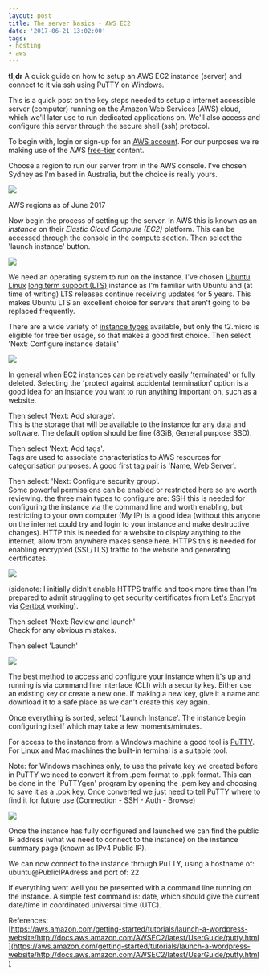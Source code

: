 ```yaml
---
layout: post
title: The server basics - AWS EC2
date: '2017-06-21 13:02:00'
tags:
- hosting
- aws
---
```


 **tl;dr** A quick guide on how to setup an AWS EC2 instance (server) and connect to it via ssh using PuTTY on Windows.

This is a quick post on the key steps needed to setup a internet accessible server (computer) running on the Amazon Web Services (AWS) cloud, which we'll later use to run dedicated applications on. We'll also access and configure this server through the secure shell (ssh) protocol.

To begin with, login or sign-up for an [AWS account](http://aws.amazon.com/). For our purposes we're making use of the AWS [free-tier](http://aws.amazon.com/free) content.

Choose a region to run our server from in the AWS console. I've chosen Sydney as I'm based in Australia, but the choice is really yours.

![](https://libreengineer.s3.amazonaws.com/img/AWS+regions.png)

<caption>AWS regions as of June 2017</caption>

Now begin the process of setting up the server. In AWS this is known as an _instance_ on their _Elastic Cloud Compute (EC2)_ platform. This can be accessed through the console in the compute section. Then select the 'launch instance' button.

![](https://libreengineer.s3.amazonaws.com/img/AWS+EC2+Launch.png)

We need an operating system to run on the instance. I've chosen [Ubuntu Linux](https://www.ubuntu.com/server) [long term support (LTS)](https://wiki.ubuntu.com/LTS) instance as I'm familiar with Ubuntu and (at time of writing) LTS releases continue receiving updates for 5 years. This makes Ubuntu LTS an excellent choice for servers that aren't going to be replaced frequently.

There are a wide variety of [instance types](https://aws.amazon.com/ec2/instance-types/) available, but only the t2.micro is eligible for free tier usage, so that makes a good first choice. Then select 'Next: Configure instance details'

![](https://libreengineer.s3.amazonaws.com/img/AWS+EC2+t2.micro+instance.PNG)

In general when EC2 instances can be relatively easily 'terminated' or fully deleted. Selecting the 'protect against accidental termination' option is a good idea for an instance you want to run anything important on, such as a website.

Then select 'Next: Add storage'.  
This is the storage that will be available to the instance for any data and software. The default option should be fine (8GiB, General purpose SSD).

Then select 'Next: Add tags'.  
Tags are used to associate characteristics to AWS resources for categorisation purposes. A good first tag pair is 'Name, Web Server'.

Then select: 'Next: Configure security group'.  
Some powerful permissions can be enabled or restricted here so are worth reviewing. the three main types to configure are: SSH this is needed for configuring the instance via the command line and worth enabling, but restricting to your own computer (My IP) is a good idea (without this anyone on the internet could try and login to your instance and make destructive changes). HTTP this is needed for a website to display anything to the internet, allow from anywhere makes sense here. HTTPS this is needed for enabling encrypted (SSL/TLS) traffic to the website and generating certificates.

![](https://libreengineer.s3.amazonaws.com/img/AWS+EC2+security+group.PNG)

(sidenote: I initially didn't enable HTTPS traffic and took more time than I'm prepared to admit struggling to get security certificates from [Let's Encrypt](https://letsencrypt.org/) via [Certbot](https://certbot.eff.org/) working).

Then select 'Next: Review and launch'  
Check for any obvious mistakes.

Then select 'Launch'

![](https://libreengineer.s3.amazonaws.com/img/AWS+EC2+Launch+button.PNG)

The best method to access and configure your instance when it's up and running is via command line interface (CLI) with a security key. Either use an existing key or create a new one. If making a new key, give it a name and download it to a safe place as we can't create this key again.

Once everything is sorted, select 'Launch Instance'. The instance begin configuring itself which may take a few moments/minutes.

For access to the instance from a Windows machine a good tool is [PuTTY](https://www.chiark.greenend.org.uk/~sgtatham/putty/latest.html). For Linux and Mac machines the built-in terminal is a suitable tool.

Note: for Windows machines only, to use the private key we created before in PuTTY we need to convert it from .pem format to .ppk format. This can be done in the 'PuTTYgen' program by opening the .pem key and choosing to save it as a .ppk key. Once converted we just need to tell PuTTY where to find it for future use (Connection - SSH - Auth - Browse)

![](https://libreengineer.s3.amazonaws.com/img/PuTTY+ssh+key+load.PNG)

Once the instance has fully configured and launched we can find the public IP address (what we need to connect to the instance) on the instance summary page (known as IPv4 Public IP).

We can now connect to the instance through PuTTY, using a hostname of: ubuntu@PublicIPAdress and port of: 22

If everything went well you be presented with a command line running on the instance. A simple test command is: date, which should give the current date/time in coordinated universal time (UTC).

References:  
[https://aws.amazon.com/getting-started/tutorials/launch-a-wordpress-website/http://docs.aws.amazon.com/AWSEC2/latest/UserGuide/putty.html](https://aws.amazon.com/getting-started/tutorials/launch-a-wordpress-website/http://docs.aws.amazon.com/AWSEC2/latest/UserGuide/putty.html)

